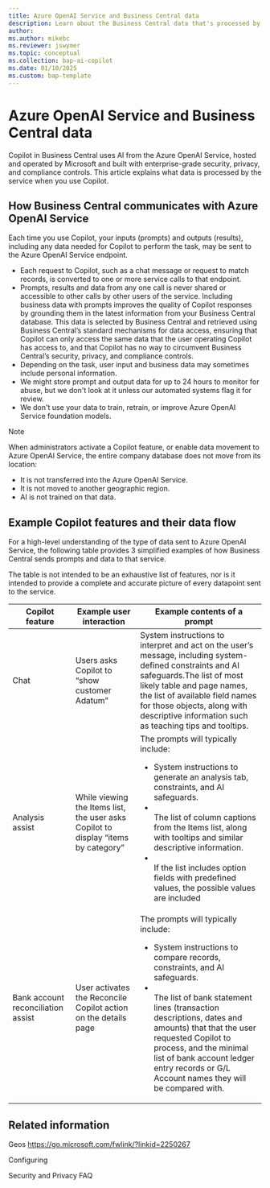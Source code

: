 ```yaml
---
title: Azure OpenAI Service and Business Central data
description: Learn about the Business Central data that's processed by the sAzure OpenAI service when you use Copilot
author: 
ms.author: mikebc
ms.reviewer: jswymer
ms.topic: conceptual 
ms.collection: bap-ai-copilot
ms.date: 01/10/2025
ms.custom: bap-template 
---
```


# Azure OpenAI Service and Business Central data 
 
Copilot in Business Central uses AI from the Azure OpenAI Service, hosted and operated by Microsoft and built with enterprise-grade security, privacy, and compliance controls. This article explains what data is processed by the service when you use Copilot. 

## How Business Central communicates with Azure OpenAI Service 

Each time you use Copilot, your inputs (prompts) and outputs (results), including any data needed for Copilot to perform the task, may be sent to the Azure OpenAI Service endpoint.

- Each request to Copilot, such as a chat message or request to match records, is converted to one or more service calls to that endpoint. 
- Prompts, results and data from any one call is never shared or accessible to other calls by other users of the service. Including business data with prompts improves the quality of Copilot responses by grounding them in the latest information from your Business Central database. This data is selected by Business Central and retrieved using Business Central’s standard mechanisms for data access, ensuring that Copilot can only access the same data that the user operating Copilot has access to, and that Copilot has no way to circumvent Business Central’s security, privacy, and compliance controls.  
- Depending on the task, user input and business data may sometimes include personal information. 
- We might store prompt and output data for up to 24 hours to monitor for abuse, but we don't look at it unless our automated systems flag it for review. 
- We don't use your data to train, retrain, or improve Azure OpenAI Service foundation models. 

> [!NOTE]
> When administrators activate a Copilot feature, or enable data movement to Azure OpenAI Service, the entire company database does not move from its location:  
>
> - It is not transferred into the Azure OpenAI Service.
> - It is not moved to another geographic region.
> - AI is not trained on that data.  

## Example Copilot features and their data flow 

For a high-level understanding of the type of data sent to Azure OpenAI Service, the following table provides 3 simplified examples of how Business Central sends prompts and data to that service.

The table is not intended to be an exhaustive list of features, nor is it intended to provide a complete and accurate picture of every datapoint sent to the service.

|Copilot feature|Example user interaction|Example contents of a prompt|
|-|-|-|
|Chat|Users asks Copilot to “show customer Adatum” |System instructions to interpret and act on the user’s message, including system-defined constraints and AI safeguards.The list of most likely table and page names, the list of available field names for those objects, along with descriptive information such as teaching tips and tooltips.| 
|Analysis assist|While viewing the Items list, the user asks Copilot to display “items by category” |The prompts will typically include:<ul><li>System instructions to generate an analysis tab, constraints, and AI safeguards.<li></li>The list of column captions from the Items list, along with tooltips and similar descriptive information.<li></li>If the list includes option fields with predefined values, the possible values are included</li></ul>|
|Bank account reconciliation assist|User activates the Reconcile Copilot action on the details page |The prompts will typically include:<ul><li>System instructions to compare records, constraints, and AI safeguards.<li></li>The list of bank statement lines (transaction descriptions, dates and amounts) that that the user requested Copilot to process, and the minimal list of bank account ledger entry records or G/L Account names they will be compared with. </li></ul>|
 
## Related information

Geos https://go.microsoft.com/fwlink/?linkid=2250267 

Configuring 

Security and Privacy FAQ

<!--Remove all the comments in this template before you sign-off or merge to the main branch.-->
